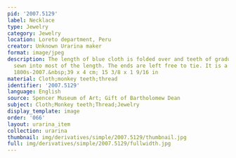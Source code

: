 ```yaml
---
pid: '2007.5129'
label: Necklace
type: Jewelry
category: Jewelry
location: Loreto department, Peru
creator: Unknown Urarina maker
format: image/jpeg
description: The length of blue cloth is folded over and teeth of graduated size are
  sewn into most of the length. The ends are left free to tie. It is a choker.&nbsp;Late
  1800s-2007.&nbsp;39 x 4 cm; 15 3/8 x 1 9/16 in
material: Cloth;monkey teeth;thread
identifier: '2007.5129'
language: English
source: Spencer Museum of Art; Gift of Bartholomew Dean
subject: Cloth;Monkey teeth;Thread;Jewelry
display_template: image
order: '066'
layout: urarina_item
collection: urarina
thumbnail: img/derivatives/simple/2007.5129/thumbnail.jpg
full: img/derivatives/simple/2007.5129/fullwidth.jpg
---
```

